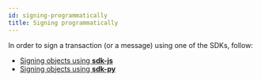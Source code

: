 ```yaml
---
id: signing-programmatically
title: Signing programmatically
---
```


In order to sign a transaction (or a message) using one of the SDKs, follow:

- [Signing objects using **sdk-js**](/sdk-and-tools/sdk-js/sdk-js-cookbook-v13#signing-objects)
- [Signing objects using **sdk-py**](/sdk-and-tools/sdk-py/sdk-py-cookbook#signing-objects)
